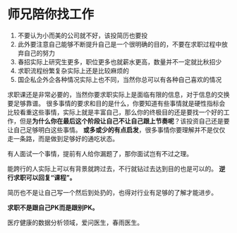 # 师兄陪你找工作

1. 不要认为小而美的公司就不好，该投简历也要投
2. 此外要注意自己能够不断提升自己是一个很明确的目的，不要在求职过程中放弃自己的努力
3. 春招实际上研究生更多，职位更多也就薪水更高，数量并不一定就比秋招少
4. 求职流程纷繁复杂实际上还是比较麻烦的
5. 国企私企外企各种情况实际上也不同，当然你总可以有各种自己喜欢的情况




求职课还是非常必要的，当然你要求职实际上是面临有限的信息，对于信息的交换要足够靠谱。
很多事情的要求和目的是什么，你要知道有些事情就是硬性指标会比较看重这些事情，实际上就是丰富自己，那么你的终极目的还是要找一个好的工作，但是**为什么你在最后这个阶段让自己不让自己跟上节奏呢**？该投资自己还是要让自己足够明白这些事情。
**或多或少的有点启发**，很多事情你要理解并不是仅仅走一条路，而是做到足够好的通吃状态。


有人面试一个事情，提前有人给你漏题了，那你面试岂有不过之理。


能跨行的人实际上可以有背景就跨过去，不行就钻过去达到目的也是可以的。
**逆行求职可以回复“课程”。**


简历也不是让自己写一个然后到处扔的，也得对行业有足够的了解才能进步。



**求职不是跟自己PK而是跟别PK。**


医疗健康的数据分析领域，爱问医生，春雨医生。







